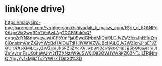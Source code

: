 # link(one drive)

https://macysinc-my.sharepoint.com/:v:/g/personal/shivadatt_k_macys_com/ESc7_d_h4ANPg9tUpzWc2wgBRh7tfe5wLAgTDCP8fkkibQ?e=pgZdYN&nav=eyJwbGF5YmFja09wdGlvbnMiOnt9LCJyZWZlcnJhbEluZm8iOnsicmVmZXJyYWxBcHAiOiJTdHJlYW1XZWJBcHAiLCJyZWZlcnJhbE1vZGUiOiJtaXMiLCJyZWZlcnJhbFZpZXciOiJwb3N0cm9sbC1jb3B5bGluayIsInJlZmVycmFsUGxheWJhY2tTZXNzaW9uSWQiOiI3OWI1YWRkZi03NTJlLTRjNmQtYjgyYy1kMjljZTc2YWIzZTQifX0%3D
